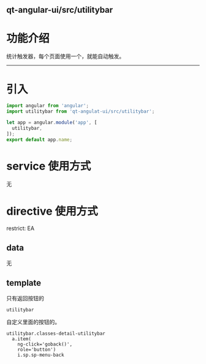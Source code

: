 qt-angular-ui/src/utilitybar
---

# 功能介绍
统计触发器，每个页面使用一个，就能自动触发。

---

# 引入

```javascript
import angular from 'angular';
import utilitybar from 'qt-angulat-ui/src/utilitybar';

let app = angular.module('app', [
  utilitybar,
]);
export default app.name;
```

# service 使用方式
无

# directive 使用方式
restrict: EA

## data
无

## template

只有返回按钮的
```jade
utilitybar
```

自定义里面的按钮的。
```jade
utilitybar.classes-detail-utilitybar
  a.item(
    ng-click='goback()',
    role='button')
    i.sp.sp-menu-back
```
